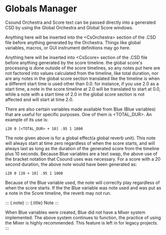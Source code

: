 Globals Manager 
===============

Csound Orchestra and Score text can be passed directly into a generated
CSD by using the Global Orchestra and Global Score windows.

Anything here will be inserted into the \<CsOrchestra\> section of the
.CSD file before anything generated by the Orchestra. Things like global
variables, macros, or GUI instrument definitions may go here.

Anything here will be inserted into \<CsScore\> section of the .CSD file
before anything generated by the score timeline. the global score's
processing is done outside of the score timelines, so any notes put here
are not factored into values calculated from the timeline, like total
duration, nor are any notes in the global score section translated like
the timeline is when a different start time is used other than 0.0. for
instance, if you use 2.0 as a start time, a note in the score timeline
at 2.0 will be translated to start at 0.0, while a note with a start
time of 2.0 in the global score section is not affected and will start
at time 2.0.

There are also certain variables made available from Blue (Blue
variables) that are useful for specific purposes. One of them is
\<TOTAL\_DUR\>. An example of its use is:

    i20 0 [<TOTAL_DUR> + 10] .95 1 1000

The note given above is for a global effect(a global reverb unit). This
note will always start at time zero regardless of when the score starts,
and will always last as long as the duration of the generated score from
the timeline plus 10 seconds. Because Blue variables are a text swap,
the above use of the bracket notation that Csound uses was necessary.
For a score with a 20 second duration, the above note would have been
generated as:

    i20 0 [20 + 10] .95 1 1000

Because of the Blue variable used, the note will correclty play
regardless of when the score starts. If the the Blue variable was note
used and was put as a note in the Score timeline, the reverb may not
run.

::: {.note}
::: {.title}
Note
:::

When Blue variables were created, Blue did not have a Mixer system
implemented. The above system continues to function, the practice of
using the Mixer is highly recommended. This feature is left in for
legacy projects.
:::
